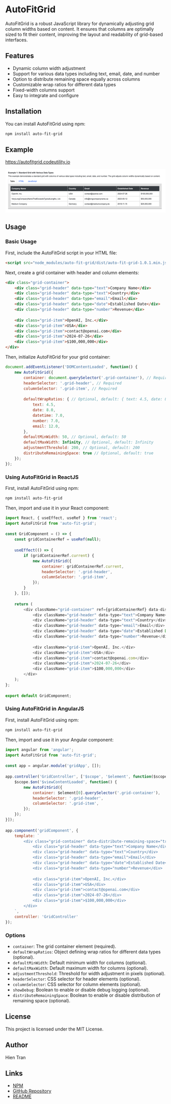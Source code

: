 
# AutoFitGrid

AutoFitGrid is a robust JavaScript library for dynamically adjusting grid column widths based on content. It ensures that columns are optimally sized to fit their content, improving the layout and readability of grid-based interfaces.

## Features

- Dynamic column width adjustment
- Support for various data types including text, email, date, and number
- Option to distribute remaining space equally across columns
- Customizable wrap ratios for different data types
- Fixed-width columns support
- Easy to integrate and configure

## Installation

You can install AutoFitGrid using npm:

```sh
npm install auto-fit-grid
```

## Example

https://autofitgrid.codeutility.io

![AutoFitGrid Example](example.png)

## Usage

### Basic Usage

First, include the AutoFitGrid script in your HTML file:

```html
<script src="node_modules/auto-fit-grid/dist/auto-fit-grid-1.0.1.min.js"></script>
```

Next, create a grid container with header and column elements:

```html
<div class="grid-container">
    <div class="grid-header" data-type="text">Company Name</div>
    <div class="grid-header" data-type="text">Country</div>
    <div class="grid-header" data-type="email">Email</div>
    <div class="grid-header" data-type="date">Established Date</div>
    <div class="grid-header" data-type="number">Revenue</div>

    <div class="grid-item">OpenAI, Inc.</div>
    <div class="grid-item">USA</div>
    <div class="grid-item">contact@openai.com</div>
    <div class="grid-item">2024-07-26</div>
    <div class="grid-item">$100,000,000</div>
</div>
```

Then, initialize AutoFitGrid for your grid container:

```javascript
document.addEventListener('DOMContentLoaded', function() {
    new AutoFitGrid({
        container: document.querySelector('.grid-container'), // Required
        headerSelector: '.grid-header', // Required
        columnSelector: '.grid-item', // Required

        defaultWrapRatios: { // Optional, default: { text: 4.5, date: 8.0, datetime: 7.0, number: 7.0, email: 12.0 }
            text: 4.5,
            date: 8.0,
            datetime: 7.0,
            number: 7.0,
            email: 12.0,
        },
        defaultMinWidth: 50, // Optional, default: 50
        defaultMaxWidth: Infinity, // Optional, default: Infinity
        adjustmentThreshold: 200, // Optional, default: 200
        distributeRemainingSpace: true // Optional, default: true
    });
});
```

### Using AutoFitGrid in ReactJS

First, install AutoFitGrid using npm:

```sh
npm install auto-fit-grid
```

Then, import and use it in your React component:

```javascript
import React, { useEffect, useRef } from 'react';
import AutoFitGrid from 'auto-fit-grid';

const GridComponent = () => {
    const gridContainerRef = useRef(null);

    useEffect(() => {
        if (gridContainerRef.current) {
            new AutoFitGrid({
                container: gridContainerRef.current,
                headerSelector: '.grid-header',
                columnSelector: '.grid-item',
            });
        }
    }, []);

    return (
        <div className="grid-container" ref={gridContainerRef} data-distribute-remaining-space="true">
            <div className="grid-header" data-type="text">Company Name</div>
            <div className="grid-header" data-type="text">Country</div>
            <div className="grid-header" data-type="email">Email</div>
            <div className="grid-header" data-type="date">Established Date</div>
            <div className="grid-header" data-type="number">Revenue</div>

            <div className="grid-item">OpenAI, Inc.</div>
            <div className="grid-item">USA</div>
            <div className="grid-item">contact@openai.com</div>
            <div className="grid-item">2024-07-26</div>
            <div className="grid-item">$100,000,000</div>
        </div>
    );
};

export default GridComponent;
```

### Using AutoFitGrid in AngularJS

First, install AutoFitGrid using npm:

```sh
npm install auto-fit-grid
```

Then, import and use it in your Angular component:

```javascript
import angular from 'angular';
import AutoFitGrid from 'auto-fit-grid';

const app = angular.module('gridApp', []);

app.controller('GridController', ['$scope', '$element', function($scope, $element) {
    $scope.$on('$viewContentLoaded', function() {
        new AutoFitGrid({
            container: $element[0].querySelector('.grid-container'),
            headerSelector: '.grid-header',
            columnSelector: '.grid-item',
        });
    });
}]);

app.component('gridComponent', {
    template: `
        <div class="grid-container" data-distribute-remaining-space="true">
            <div class="grid-header" data-type="text">Company Name</div>
            <div class="grid-header" data-type="text">Country</div>
            <div class="grid-header" data-type="email">Email</div>
            <div class="grid-header" data-type="date">Established Date</div>
            <div class="grid-header" data-type="number">Revenue</div>

            <div class="grid-item">OpenAI, Inc.</div>
            <div class="grid-item">USA</div>
            <div class="grid-item">contact@openai.com</div>
            <div class="grid-item">2024-07-26</div>
            <div class="grid-item">$100,000,000</div>
        </div>
    `,
    controller: 'GridController'
});
```

### Options

- `container`: The grid container element (required).
- `defaultWrapRatios`: Object defining wrap ratios for different data types (optional).
- `defaultMinWidth`: Default minimum width for columns (optional).
- `defaultMaxWidth`: Default maximum width for columns (optional).
- `adjustmentThreshold`: Threshold for width adjustment in pixels (optional).
- `headerSelector`: CSS selector for header elements (optional).
- `columnSelector`: CSS selector for column elements (optional).
- `showDebug`: Boolean to enable or disable debug logging (optional).
- `distributeRemainingSpace`: Boolean to enable or disable distribution of remaining space (optional).

## License

This project is licensed under the MIT License.

## Author

Hien Tran

## Links

- [NPM](https://www.npmjs.com/package/auto-fit-grid)
- [GitHub Repository](https://github.com/dinhhientran/auto-fit-grid)
- [README](https://github.com/dinhhientran/auto-fit-grid/blob/main/README.md)

